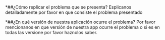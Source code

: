 *##¿Cómo replicar el problema que se presenta?
Esplicanos detalladamente por favor en que consiste el problema presentado

*##¿En qué versión de nuestra aplicación ocurre el problema?
Por favor mencionanos en que versión de nuestra app ocurre el problema o si es en todas las versione por favor haznolos saber.
